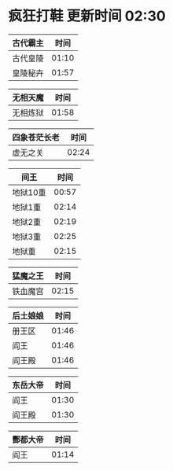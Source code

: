 # 疯狂打鞋 更新时间 02:30

| 古代霸主   | 时间    |
|--------|-------|
| 古代皇陵 | 01:10 |
| 皇陵秘卉 | 01:57 |

| 无相天魔   | 时间    |
|--------|-------|
| 无相炼狱 | 01:58 |

| 四象苍茫长老   | 时间    |
|--------|-------|
| 虚无之关 | 02:24 |

| 间王   | 时间    |
|--------|-------|
| 地狱10重 | 00:57 |
| 地狱1重 | 02:14 |
| 地狱2重 | 02:19 |
| 地狱3重 | 02:25 |
| 地狱重 | 02:15 |

| 猛魔之王   | 时间    |
|--------|-------|
| 铁血魔宫 | 02:15 |

| 后土娘娘   | 时间    |
|--------|-------|
| 册王区 | 01:46 |
| 阎王 | 01:46 |
| 阎王殿 | 01:46 |

| 东岳大帝   | 时间    |
|--------|-------|
| 阎王 | 01:30 |
| 阎王殿 | 01:30 |

| 酆都大帝   | 时间    |
|--------|-------|
| 阎王 | 01:14 |
